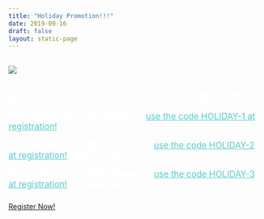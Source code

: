 ```yaml
---
title: "Holiday Promotion!!!"
date: 2019-09-16
draft: false
layout: static-page
---
```


<br>
<div class="container">
  <div class="row">
    <div class="col-lg-5 col-md-6 col-12">
      <img src="/images/backgrounds/holiday.jpg" style="max-width: 100%" />
    </div>
    <div class="col-lg-7 col-md-6 col-12" style="color: #fff; font-size: 17px;">
    <br>
      <p>Up to 30% discount - valid through December 20th 2019!!!</p>
      <p>Get 1 ticket with a 10% discount - <a style="color: #57cbcc;" href="https://deliveryconf.busyconf.com/bookings/new?code=HOLIDAY-1">use the code HOLIDAY-1 at registration!</a></p>
      <p>Get 2 tickets with a 20% discount - <a style="color: #57cbcc;" href="https://deliveryconf.busyconf.com/bookings/new?code=HOLIDAY-2">use the code HOLIDAY-2 at registration!</a> (minimum 2)</p>
      <p>Get 3 tickets with a 30% discount - <a style="color: #57cbcc;" href="https://deliveryconf.busyconf.com/bookings/new?code=HOLIDAY-3">use the code HOLIDAY-3 at registration!</a> (minimum 3)</p>     
    </div>
    <!-- Register button -->
            <div class="col-12 text-center" style="margin: 25px 0;">
                <div class="register-button">
                    <a href="https://deliveryconf.busyconf.com/bookings/new?code=HOLIDAY-1" class="btn btn-main">
                        Register Now!
                        </a>
                </div>
            </div>
  </div>
</div>



